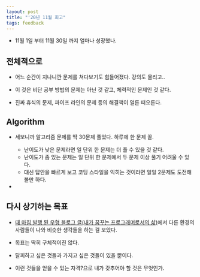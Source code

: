 ```yaml
---
layout: post
title: "'20년 11월 회고"
tags: feedback
---
```

- 11월 1일 부터 11월 30일 까지 얼마나 성장했나.



## 전체적으로

- 어느 순간이 지나니깐 문제를 쳐다보기도 힘들어졌다. 강의도 물리고..
- 이 것은 비단 공부 방법의 문제는 아닌 것 같고, 체력적인 문제인 것 같다.

- 진짜 휴식의 문제, 파이프 라인의 문제 등의 해결책이 얼른 떠오른다.



## Algorithm

- 세보니까 알고리즘 문제를 딱 30문제 풀었다. 하루에 한 문제 꼴.
  - 난이도가 낮은 문제라면 일 단위 한 문제는 더 풀 수 있을 것 같다.
  - 난이도가 좀 있는 문제는 일 단위 한 문제에서 두 문제 이상 풀기 어려울 수 있다.
  - 대신 답안을 빠르게 보고 코딩 스타일을 익히는 것이라면 일일 2문제도 도전해 볼만 하다.

- 



## 다시 상기하는 목표

- [때 마침 발행 된 우형 블로그 글(내가 꿈꾸는 프로그래머로서의 삶)](https://woowabros.github.io/techcourse/2020/11/27/techcourse-level4-retrospective.html)에서 다른 환경의 사람들이 나와 비슷한 생각들을 하는 걸 보았다.

  

- 목표는 딱히 구체적이진 않다.

- 탈피하고 싶은 것들과 가지고 싶은 것들이 있을 뿐이다.

- 이런 것들을 얻을 수 있는 자격?으로 내가 갖추어야 할 것은 무엇인가.